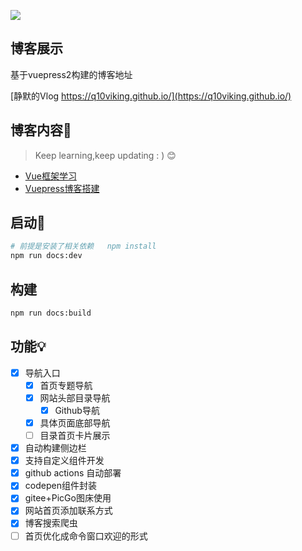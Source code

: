 
![](https://img.shields.io/github/license/Q10Viking/q10viking.github.io)
## 博客展示

基于vuepress2构建的博客地址

[静默的Vlog https://q10viking.github.io/](https://q10viking.github.io/)

## 博客内容📗

> Keep learning,keep updating : ) 😊

- [Vue框架学习](https://q10viking.github.io/vue3/)
- [Vuepress博客搭建](https://q10viking.github.io/vuepress/)



## 启动:rocket:

```sh
# 前提是安装了相关依赖   npm install
npm run docs:dev
```



## 构建

```sh
npm run docs:build
```



## 功能💡


- [x] 导航入口
  - [x] 首页专题导航
  - [x] 网站头部目录导航
    - [x] Github导航
  - [x] 具体页面底部导航
  - [ ] 目录首页卡片展示
- [x] 自动构建侧边栏
- [x] 支持自定义组件开发
- [x] github actions 自动部署
- [x] codepen组件封装
- [x] gitee+PicGo图床使用
- [x] 网站首页添加联系方式
- [x] 博客搜索爬虫
- [ ] 首页优化成命令窗口欢迎的形式
